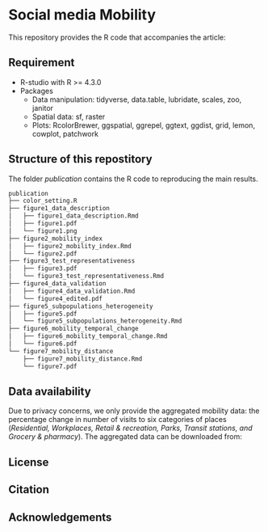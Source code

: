 # Social media Mobility
This repository provides the R code that accompanies the article:  


## Requirement
* R-studio with R >= 4.3.0
* Packages
  * Data manipulation: tidyverse, data.table, lubridate, scales, zoo, janitor
  * Spatial data: sf, raster
  * Plots: RcolorBrewer, ggspatial, ggrepel, ggtext, ggdist, grid, lemon, cowplot, patchwork

## Structure of this repostitory
The folder *publication* contains the R code to reproducing the main results.  

```bash
publication  
├── color_setting.R  
├── figure1_data_description  
│   ├── figure1_data_description.Rmd  
│   ├── figure1.pdf  
│   └── figure1.png  
├── figure2_mobility_index  
│   ├── figure2_mobility_index.Rmd  
│   └── figure2.pdf  
├── figure3_test_representativeness  
│   ├── figure3.pdf  
│   └── figure3_test_representativeness.Rmd  
├── figure4_data_validation  
│   ├── figure4_data_validation.Rmd  
│   └── figure4_edited.pdf  
├── figure5_subpopulations_heterogeneity  
│   ├── figure5.pdf  
│   └── figure5_subpopulations_heterogeneity.Rmd  
├── figure6_mobility_temporal_change  
│   ├── figure6_mobility_temporal_change.Rmd  
│   └── figure6.pdf  
└── figure7_mobility_distance  
    ├── figure7_mobility_distance.Rmd  
    └── figure7.pdf  
```

## Data availability

Due to privacy concerns, we only provide the aggregated mobility data: the percentage change in number of visits to six categories of places (*Residential, Workplaces, Retail & recreation, Parks, Transit stations, and Grocery & pharmacy*). The aggregated data can be downloaded from:

## License


## Citation


## Acknowledgements
